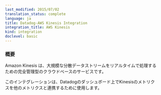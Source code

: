 ```yaml
---
last_modified: 2015/07/02
translation_status: complete
language: ja
title: Datadog-AWS Kinesis Integration
integration_title: AWS Kinesis
kind: integration
doclevel: basic
---
```


<!-- Amazon Kinesis is a fully managed, cloud-based service for real-time processing of large, distributed data streams.

Enable this integration to see in Datadog all your Kinesis metrics, and collect custom Kinesis tags. -->

### 概要


Amazon Kinesis は、大規模な分散データストリームをリアルタイムで処理するための完全管理型のクラウドベースのサービスです。

このインテグレーションは、Datadogのダッシュボード上でKinesisのメトリクスを他のメトリクスと連携するために使用します。

